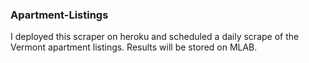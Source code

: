 ### Apartment-Listings
I deployed this scraper on heroku and scheduled a daily scrape of the Vermont apartment listings. Results will be stored on MLAB.
